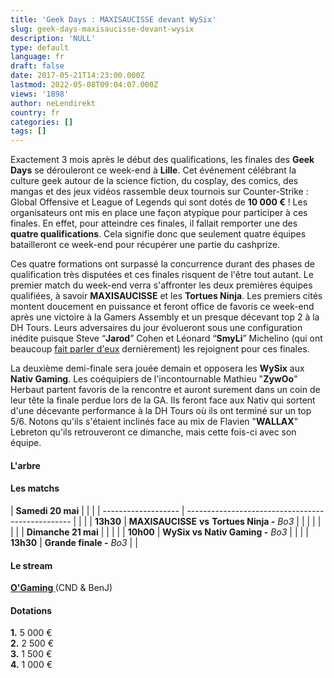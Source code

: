 ```yaml
---
title: 'Geek Days : MAXISAUCISSE devant WySix'
slug: geek-days-maxisaucisse-devant-wysix
description: 'NULL'
type: default
language: fr
draft: false
date: 2017-05-21T14:23:00.000Z
lastmod: 2022-05-08T09:04:07.000Z
views: '1898'
author: neLendirekt
country: fr
categories: []
tags: []
---
```

Exactement 3 mois après le début des qualifications, les finales des **Geek Days** se dérouleront ce week-end à **Lille**. Cet événement célébrant la culture geek autour de la science fiction, du cosplay, des comics, des mangas et des jeux vidéos rassemble deux tournois sur Counter-Strike : Global Offensive et League of Legends qui sont dotés de **10 000 €** ! Les organisateurs ont mis en place une façon atypique pour participer à ces finales. En effet, pour atteindre ces finales, il fallait remporter une des **quatre qualifications**. Cela signifie donc que seulement quatre équipes batailleront ce week-end pour récupérer une partie du cashprize.

Ces quatre formations ont surpassé la concurrence durant des phases de qualification très disputées et ces finales risquent de l'être tout autant. Le premier match du week-end verra s'affronter les deux premières équipes qualifiées, à savoir **MAXISAUCISSE** et les **Tortues Ninja**. Les premiers cités montent doucement en puissance et feront office de favoris ce week-end après une victoire à la Gamers Assembly et un presque décevant top 2 à la DH Tours. Leurs adversaires du jour évolueront sous une configuration inédite puisque Steve “**Jarod**” Cohen et Léonard “**SmyLi**” Michelino (qui ont beaucoup [fait parler d'eux](https:///flash/jarod-smyli-secartent-de-vexed-harts-drizzer-les-remplacent/472) dernièrement) les rejoignent pour ces finales.

La deuxième demi-finale sera jouée demain et opposera les **WySix** aux **Nativ Gaming**. Les coéquipiers de l'incontournable Mathieu "**ZywOo**" Herbaut partent favoris de la rencontre et auront surement dans un coin de leur tête la finale perdue lors de la GA. Ils feront face aux Nativ qui sortent d'une décevante performance à la DH Tours où ils ont terminé sur un top 5/6\. Notons qu'ils s'étaient inclinés face au mix de Flavien "**WALLAX**" Lebreton qu'ils retrouveront ce dimanche, mais cette fois-ci avec son équipe.

#### **L'arbre** 

#### **Les matchs**

| **Samedi 20 mai**   |                                                   |  |
| ------------------- | ------------------------------------------------- |  |
| |  **13h30**        | **MAXISAUCISSE** **vs** **Tortues Ninja -** _Bo3_ |  |
| |                   |                                                   |  |
| **Dimanche 21 mai** |                                                   |  |
| |  **10h00**        | **WySix vs Nativ Gaming -** _Bo3_                 |  |
| |  **13h30**        | **Grande finale -** _Bo3_                         |  |

#### 

#### **Le stream** 

**[O'Gaming ](https://www.twitch.tv/ogamingcs)**(CND & BenJ)

#### **Dotations** 

**1.** 5 000 €  
**2\.** 2 500 €  
**3.** 1 500 €  
**4.** 1 000 €
